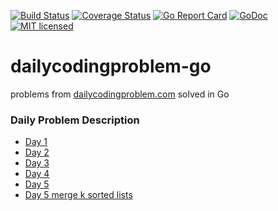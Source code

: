 [![Build Status](https://travis-ci.org/vaskoz/dailycodingproblem-go.svg?branch=master)](https://travis-ci.org/vaskoz/dailycodingproblem-go)
[![Coverage Status](https://coveralls.io/repos/github/vaskoz/dailycodingproblem-go/badge.svg?branch=master)](https://coveralls.io/github/vaskoz/dailycodingproblem-go?branch=master)
[![Go Report Card](https://goreportcard.com/badge/github.com/vaskoz/dailycodingproblem-go)](https://goreportcard.com/report/github.com/vaskoz/dailycodingproblem-go)
[![GoDoc](https://godoc.org/github.com/vaskoz/dailycodingproblem-go?status.svg)](https://godoc.org/github.com/vaskoz/dailycodingproblem-go)
[![MIT licensed](https://img.shields.io/badge/license-MIT-blue.svg)](./LICENSE.txt)

# dailycodingproblem-go
problems from
[dailycodingproblem.com](https://www.dailycodingproblem.com/) solved in Go

### Daily Problem Description
* [Day 1](https://github.com/vaskoz/dailycodingproblem-go/issues/1)
* [Day 2](https://github.com/vaskoz/dailycodingproblem-go/issues/3)
* [Day 3](https://github.com/vaskoz/dailycodingproblem-go/issues/7)
* [Day 4](https://github.com/vaskoz/dailycodingproblem-go/issues/5)
* [Day 5](https://github.com/vaskoz/dailycodingproblem-go/issues/9)
* [Day 5 merge k sorted lists](https://github.com/vaskoz/dailycodingproblem-go/issues/11)


